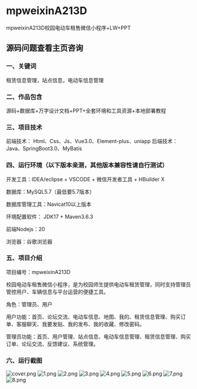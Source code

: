 # mpweixinA213D
mpweixinA213D校园电动车租售微信小程序+LW+PPT
 
## 源码问题查看主页咨询

### 一、关键词
租赁信息管理，站点信息，电动车信息管理

### 二、作品包含
源码+数据库+万字设计文档+PPT+全套环境和工具资源+本地部署教程

### 三、项目技术
前端技术： Html、Css、Js、Vue3.0、Element-plus、uniapp
后端技术：Java、SpringBoot3.0、MyBatis

### 四、运行环境（以下版本亲测，其他版本兼容性请自行测试）
开发工具：IDEA/eclipse  + VSCODE + 微信开发者工具 + HBuilder X

数据库：MySQL5.7（最低要5.7版本）

数据库管理工具：Navicat10以上版本

环境配置软件： JDK17 + Maven3.6.3

前端Nodejs：20

浏览器：谷歌浏览器

### 五、项目介绍
项目编号：mpweixinA213D

校园电动车租售微信小程序，是为校园师生提供电动车租赁管理，同时支持管理员管控用户、车辆信息与平台运营的便捷工具。

角色：管理员、用户

用户功能：首页、论坛交流、电动车信息、地图、我的、租赁信息管理、购买订单、客服聊天、我要发贴、我的发布、我的收藏、修改密码。

管理员功能：首页、用户管理、站点信息、电动车信息管理、租赁信息管理、购买订单、论坛交流、反馈建议、系统管理。

### 六、运行截图

![cover.png](./cover.png)
![1.png](./1.png)
![2.png](./2.png)
![3.png](./3.png)
![4.png](./4.png)
![5.png](./5.png)
![6.png](./6.png)
![7.png](./7.png)
![8.png](./8.png)
